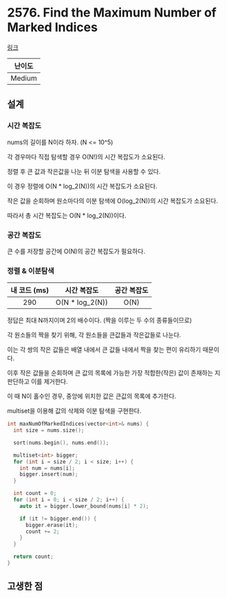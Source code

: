 # 2576. Find the Maximum Number of Marked Indices

[링크](https://leetcode.com/problems/find-the-maximum-number-of-marked-indices/description/)

| 난이도 |
| :----: |
| Medium |

## 설계

### 시간 복잡도

nums의 길이를 N이라 하자. (N <= 10^5)

각 경우마다 직접 탐색할 경우 O(N!)의 시간 복잡도가 소요된다.

정렬 후 큰 값과 작은값을 나눈 뒤 이분 탐색을 사용할 수 있다.

이 경우 정렬에 O(N \* log_2(N))의 시간 복잡도가 소요된다.

작은 값을 순회하며 원소마다의 이분 탐색에 O(log_2(N))의 시간 복잡도가 소요된다.

따라서 총 시간 복잡도는 O(N \* log_2(N))이다.

### 공간 복잡도

큰 수를 저장할 공간에 O(N)의 공간 복잡도가 필요하다.

### 정렬 & 이분탐색

| 내 코드 (ms) |   시간 복잡도    | 공간 복잡도 |
| :----------: | :--------------: | :---------: |
|     290      | O(N \* log_2(N)) |    O(N)     |

정답은 최대 N까지이며 2의 배수이다. (짝을 이루는 두 수의 종류들이므로)

각 원소들의 짝을 찾기 위해, 각 원소들을 큰값들과 작은값들로 나눈다.

이는 각 쌍의 작은 값들은 배열 내에서 큰 값들 내에서 짝을 찾는 편이 유리하기 때문이다.

이후 작은 값들을 순회하며 큰 값의 목록에 가능한 가장 적합한(작은) 값이 존재하는 지 판단하고 이를 제거한다.

이 때 N이 홀수인 경우, 중앙에 위치한 값은 큰값의 목록에 추가한다.

multiset을 이용해 값의 삭제와 이분 탐색을 구현한다.

```cpp
int maxNumOfMarkedIndices(vector<int>& nums) {
  int size = nums.size();

  sort(nums.begin(), nums.end());

  multiset<int> bigger;
  for (int i = size / 2; i < size; i++) {
    int num = nums[i];
    bigger.insert(num);
  }

  int count = 0;
  for (int i = 0; i < size / 2; i++) {
    auto it = bigger.lower_bound(nums[i] * 2);

    if (it != bigger.end()) {
      bigger.erase(it);
      count += 2;
    }
  }

  return count;
}
```

## 고생한 점
